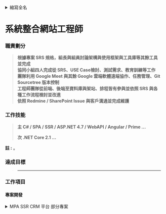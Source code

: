 <details>
<summary>縮寫全名</summary>

MPA : Multi Page Application

SPA : Single Page Application

AMP : Accelerated Mobile Pages

RWD : Responsive Web Design

PWA : Progressive Web Application

OPW : One Page Web

SSR : Server Side Render

CSR : Client Side Render

CMS : Content Management System

ERP : Enterprise Resource Planning

SCM : Supply Chain Management

CRM : Customer Relationship Management

RFM : Recency Frequency Monetary

HCM : Human Capital Management System

PLM : Product Lifecycle Management

PDM : Product Data Management

BPM : Business Process Management

MES : Manufacturing Execution System

FMS : Facility Management System

KMS : Knowledge Management System

WMS : Workflow Management System

OKR : Objectives and Key Results

KPI : Key Performance Indicators

Wireframe 線框圖

Mockup 視覺槁

Prototype 原型

SRS : 軟體需求說明 Software requirements specification

</details>

# 系統整合網站工程師

### 職責劃分

> **根據專案 SRS 規格，組長與組員討論架構與使用框架與工具庫等其餘工具並完成** </br>
> **協同小組四人完成從 SRS、USE Case檢討、測試需求、教育訓練等工作** </br>
> **團隊利用 Google Meet 與其餘 Google 雲端軟體遠端協作、任務管理、Git Sourcetree 版本控制** </br>
> **工程師團隊從前端、後端至資料庫與架站、排程皆有參與並依照 SRS 與各種工作流程檢討並改進** </br>
> **依照 Redmine / SharePoint Issue 與客戶溝通並完成維護** </br>

### 工作技能

> **主 C# / SPA / SSR / ASP.NET 4.7 / WebAPI / Angular / Prime ...**
>
> **次 .NET Core 2.1 ...**

**註 :** 。

### 達成目標

> * ****


### 工作項目

#### 專案開發

<details>
<summary>MPA SSR CRM 平台 部分專案</summary>

* 使用技術 : C# / .NET MVC 5 / SendGrid / Tableau / Power BI / Analytics.js / Embed.js / Chart.js / Google Chat API / Datatables.js / Sourcetree...
  * 需求: 根據數據分析部需求提供應用。
    * [實作包含]
    * `會員 RFM 歸戶 ( B2B 、 B2C ...) 流程優化`
    * `分類會員 EDM 寄送等相關行銷自動化`
    * `Datatables 商品 & 會員標籤系統`
    * `DB 同步、資料清洗、欄位設計、排程預存整理、資料庫備份`
    * `IIS 架設 DB 建置 Tableau Token 設定`
    * `報表圖形化與產出`
    * `串接 SendGrid 電子報系統`
    * `嵌入 Power BI、Tableau、Google Analytics API 報表顯示與應用`
    * `架設 Tableau Server`
    * `串接 Tableau API 並嵌入應用`

</details>
